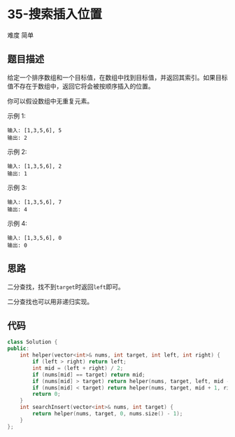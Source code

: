 # 35-搜索插入位置

难度 简单



## 题目描述

给定一个排序数组和一个目标值，在数组中找到目标值，并返回其索引。如果目标值不存在于数组中，返回它将会被按顺序插入的位置。

你可以假设数组中无重复元素。

示例 1:

```
输入: [1,3,5,6], 5
输出: 2
```

示例 2:

```
输入: [1,3,5,6], 2
输出: 1
```

示例 3:

```
输入: [1,3,5,6], 7
输出: 4
```

示例 4:

```
输入: [1,3,5,6], 0
输出: 0
```



## 思路

二分查找，找不到`target`时返回`left`即可。

二分查找也可以用非递归实现。



## 代码

```c++
class Solution {
public:
    int helper(vector<int>& nums, int target, int left, int right) {
        if (left > right) return left;
        int mid = (left + right) / 2;
        if (nums[mid] == target) return mid;
        if (nums[mid] > target) return helper(nums, target, left, mid - 1);
        if (nums[mid] < target) return helper(nums, target, mid + 1, right);
        return 0;
    }
    int searchInsert(vector<int>& nums, int target) {
        return helper(nums, target, 0, nums.size() - 1);
    }
};
```

